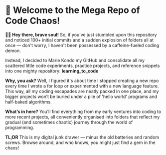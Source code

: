 # 🚀 Welcome to the Mega Repo of Code Chaos!
👋🏻 **Hey there, brave soul!**
So, if you’ve just stumbled upon this repository and noticed 100+ initial commits and a sudden explosion of folders all at once — don't worry, I haven't been possessed by a caffeine-fueled coding demon.

Instead, I decided to Marie Kondo my GitHub and consolidate all my scattered little code experiments, practice projects, and reference snippets into one mighty repository: **learning_to_code**

**Why, you ask?**
Well, I figured it's about time I stopped creating a new repo every time I wrote a for loop or experimented with a new language feature. This way, all my coding escapades are neatly packed in one place, and my bigger projects won’t be buried under a pile of 'hello world' programs and half-baked algorithms.

**What’s in here?**
You’ll find everything from my early ventures into coding to more recent projects, all conveniently organised into folders that reflect my gradual (and sometimes chaotic) journey through the world of programming.

**TL;DR**
This is my digital junk drawer — minus the old batteries and random screws. Browse around, and who knows, you might just find a gem in the chaos!
